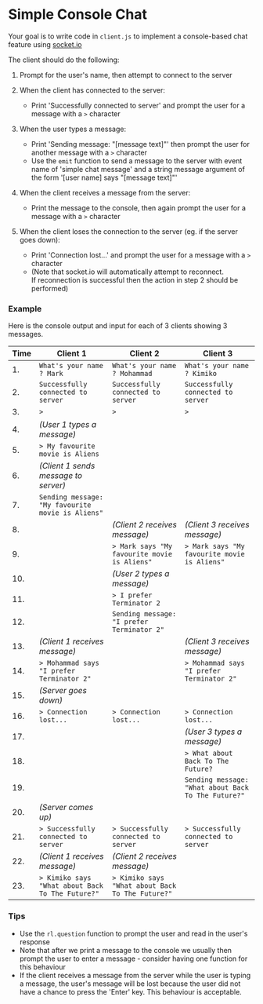 # Simple Console Chat
Your goal is to write code in `client.js` to implement a console-based chat feature using 
[socket.io](https://socket.io/)

The client should do the following:

1. Prompt for the user's name, then attempt to connect to the server 

2. When the client has connected to the server:
    - Print 'Successfully connected to server' and prompt the user for a message with a `>` character

3. When the user types a message:
    - Print 'Sending message: "\[message text\]"' then prompt the user for another message with a `>` character
    - Use the `emit` function to send a message to the server with event name of 'simple chat message' 
    and a string message argument of the form '\[user name\] says "\[message text\]"' 

4. When the client receives a message from the server:
    - Print the message to the console, then again prompt the user for a message with a `>` character
    
5. When the client loses the connection to the server (eg. if the server goes down):
    - Print 'Connection lost...' and prompt the user for a message with a `>` character
    - (Note that socket.io will automatically attempt to reconnect.  
    If reconnection is successful then the action in step 2 should be performed)     

### Example

Here is the console output and input for each of 3 clients showing 3 messages.

Time |Client 1 | Client 2 | Client 3
---|-------- | -------- | --------
1. |`What's your name ? Mark`|`What's your name ? Mohammad`|`What's your name ? Kimiko`
2. | `Successfully connected to server`| `Successfully connected to server`| `Successfully connected to server` 
3. | `>`| `>`| `>`
4. | *(User 1 types a message)*
5. | `> My favourite movie is Aliens` 
6. | *(Client 1 sends message to server)*
7. | `Sending message: "My favourite movie is Aliens"`
8. | | *(Client 2 receives message)* | *(Client 3 receives message)* 
9. | |`> Mark says "My favourite movie is Aliens"`|`> Mark says "My favourite movie is Aliens"`
10.| | *(User 2 types a message)*
11.| | `> I prefer Terminator 2`
12.| | `Sending message: "I prefer Terminator 2"`
13. | *(Client 1 receives message)* | | *(Client 3 receives message)* 
14. |`> Mohammad says "I prefer Terminator 2"`| |`> Mohammad says "I prefer Terminator 2"`
15. | *(Server goes down)* 
16. |`> Connection lost...`| `> Connection lost...` |`> Connection lost...`
17. | | | *(User 3 types a message)*
18. | | | `> What about Back To The Future?`
19. | | | `Sending message: "What about Back To The Future?"`
20. | *(Server comes up)* 
21. | `> Successfully connected to server`| `> Successfully connected to server`| `> Successfully connected to server` 
22. | *(Client 1 receives message)* | *(Client 2 receives message)* 
23. |`> Kimiko says "What about Back To The Future?"`| `> Kimiko says "What about Back To The Future?"`

### Tips
- Use the `rl.question` function to prompt the user and read in the user's response
- Note that after we print a message to the console we usually then prompt the user to enter a message - consider having one function for this behaviour
- If the client receives a message from the server while the user is typing a message, the user's message will be lost 
because the user did not have a chance to press the 'Enter' key.  This behaviour is acceptable.  